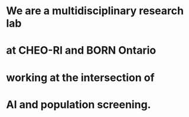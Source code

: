<!-- Aii -->
<!-- Do not remove any tags, just edit the text in between -->

<h1>We are a multidisciplinary research lab</h1>
<h1>at CHEO-RI and BORN Ontario</h1>
<h1>working at the intersection of</h1>
<h1>AI and population screening.</h1>
